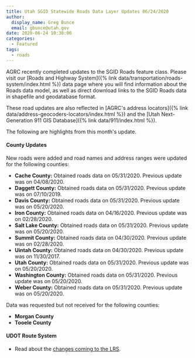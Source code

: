 ```yaml
---
title: Utah SGID Statewide Roads Data Layer Updates 06/24/2020
author:
  display_name: Greg Bunce
  email: gbunce@utah.gov
date: 2020-06-24 10:30:00
categories:
  - Featured
tags:
  - roads
---
```


AGRC recently completed updates to the SGID Roads feature class. Please visit our [Roads and Highway System]({% link data/transportation/roads-system/index.html %}) data page where you will find information about the Roads data model, as well as direct download links to the SGID Roads data in shapefile and geodatabase format.

These road updates are also reflected in [AGRC's address locators]({% link data/address-geocoders-locators/index.html %}) and the [Utah Next-Generation 911 GIS Database]({% link data/911/index.html %}).

The following are highlights from this month's update.

#### County Updates

New roads were added and road names and address ranges were updated for the following counties:

- **Cache County:** Obtained roads data on 05/31/2020. Previous update was on 04/08/2020.
- **Daggett County:** Obtained roads data on 05/31/2020. Previous update was on 07/10/2019.
- **Davis County:** Obtained roads data on 05/31/2020. Previous update was on 05/20/2020.
- **Iron County:** Obtained roads data on 04/16/2020. Previous update was on 02/28/2020.
- **Salt Lake County:** Obtained roads data on 05/31/2020. Previous update was on 05/20/2020.
- **Summit County:** Obtained roads data on 04/30/2020. Previous update was on 02/28/2020.
- **Uintah County:** Obtained roads data on 04/30/2020. Previous update was on 11/30/2017.
- **Utah County:** Obtained roads data on 05/31/2020. Previous update was on 05/20/2020.
- **Washington County:** Obtained roads data on 05/31/2020. Previous update was on 05/20/2020.
- **Weber County:** Obtained roads data on 05/31/2020. Previous update was on 05/20/2020.

Data was requested but not received for the following counties:

- **Morgan County**
- **Tooele County**

#### UDOT Route System

- Read about the [changes coming to the LRS](https://drive.google.com/file/d/1t03AWYHeqTjssTSKnzn60ygdIB-nqEAF/view).
